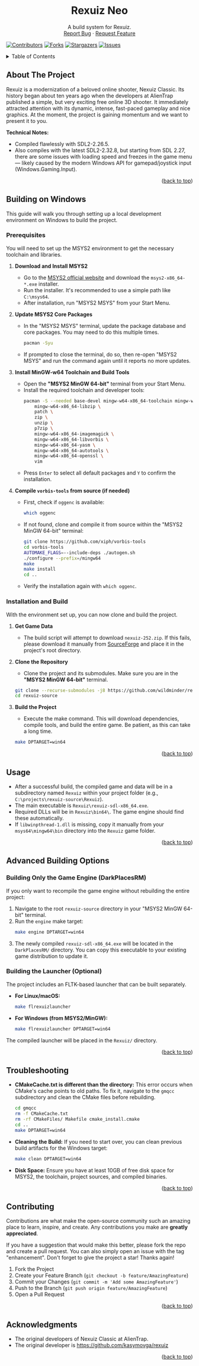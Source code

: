 <!-- Improved compatibility of back to top link: See: https://github.com/othneildrew/Best-README-Template/pull/73 -->
<a id="readme-top"></a>

<!-- PROJECT LOGO -->
<br />
<div align="center">
  <!-- <a href="https://github.com/wildminder/rexuiz-neo">
    <img src="images/logo.png" alt="Logo" width="80" height="80">
  </a> -->

<h1 align="center">Rexuiz Neo</h1>

  <p align="center">
    A build system for Rexuiz.
    <br />
    <a href="https://github.com/wildminder/rexuiz-neo/issues/new?labels=bug&template=bug-report---.md">Report Bug</a>
    &middot;
    <a href="https://github.com/wildminder/rexuiz-neo/issues/new?labels=enhancement&template=feature-request---.md">Request Feature</a>
  </p>
</div>

<!-- PROJECT SHIELDS -->
[![Contributors][contributors-shield]][contributors-url]
[![Forks][forks-shield]][forks-url]
[![Stargazers][stars-shield]][stars-url]
[![Issues][issues-shield]][issues-url]
<!-- [![MIT License][license-shield]][license-url] -->


<!-- TABLE OF CONTENTS -->
<details>
  <summary>Table of Contents</summary>
  <ol>
    <li><a href="#about-the-project">About The Project</a></li>
    <li>
      <a href="#building-on-windows">Building on Windows</a>
      <ul>
        <li><a href="#prerequisites">Prerequisites</a></li>
        <li><a href="#installation-and-build">Installation and Build</a></li>
      </ul>
    </li>
    <li><a href="#usage">Usage</a></li>
    <li><a href="#advanced-building-options">Advanced Building Options</a></li>
    <li><a href="#troubleshooting">Troubleshooting</a></li>
    <li><a href="#contributing">Contributing</a></li>
    <li><a href="#contact">Contact</a></li>
    <li><a href="#acknowledgments">Acknowledgments</a></li>
  </ol>
</details>



<!-- ABOUT THE PROJECT -->
## About The Project

Rexuiz is a modernization of a beloved online shooter, Nexuiz Classic. Its history began about ten years ago when the developers at AlienTrap published a simple, but very exciting free online 3D shooter. It immediately attracted attention with its dynamic, intense, fast-paced gameplay and nice graphics. At the moment, the project is gaining momentum and we want to present it to you.

**Technical Notes:**
*   Compiled flawlessly with SDL2-2.26.5.
*   Also compiles with the latest SDL2-2.32.8, but starting from SDL 2.27, there are some issues with loading speed and freezes in the game menu — likely caused by the modern Windows API for gamepad/joystick input (Windows.Gaming.Input).

<p align="right">(<a href="#readme-top">back to top</a>)</p>



<!-- GETTING STARTED -->
## Building on Windows

This guide will walk you through setting up a local development environment on Windows to build the project.

### Prerequisites

You will need to set up the MSYS2 environment to get the necessary toolchain and libraries.

1.  **Download and Install MSYS2**
    *   Go to the [MSYS2 official website](https://www.msys2.org/) and download the `msys2-x86_64-*.exe` installer.
    *   Run the installer. It's recommended to use a simple path like `C:\msys64`.
    *   After installation, run "MSYS2 MSYS" from your Start Menu.

2.  **Update MSYS2 Core Packages**
    *   In the "MSYS2 MSYS" terminal, update the package database and core packages. You may need to do this multiple times.
        ```bash
        pacman -Syu
        ```
    *   If prompted to close the terminal, do so, then re-open "MSYS2 MSYS" and run the command again until it reports no more updates.

3.  **Install MinGW-w64 Toolchain and Build Tools**
    *   Open the **"MSYS2 MinGW 64-bit"** terminal from your Start Menu.
    *   Install the required toolchain and developer tools:
        ```bash
        pacman -S --needed base-devel mingw-w64-x86_64-toolchain mingw-w64-x86_64-cmake mingw-w64-x86_64-wget \
            mingw-w64-x86_64-libzip \
            patch \
            zip \
            unzip \
            p7zip \
            mingw-w64-x86_64-imagemagick \
            mingw-w64-x86_64-libvorbis \
            mingw-w64-x86_64-yasm \
            mingw-w64-x86_64-autotools \
            mingw-w64-x86_64-openssl \
            vim
        ```
    *   Press `Enter` to select all default packages and `Y` to confirm the installation.

4.  **Compile `vorbis-tools` from source (if needed)**
    *   First, check if `oggenc` is available:
        ```bash
        which oggenc
        ```
    *   If not found, clone and compile it from source within the "MSYS2 MinGW 64-bit" terminal:
        ```bash
        git clone https://github.com/xiph/vorbis-tools
        cd vorbis-tools
        AUTOMAKE_FLAGS=--include-deps ./autogen.sh
        ./configure --prefix=/mingw64 
        make
        make install
        cd ..
        ```
    *   Verify the installation again with `which oggenc`.

### Installation and Build

With the environment set up, you can now clone and build the project.

1.  **Get Game Data**
    *   The build script will attempt to download `nexuiz-252.zip`. If this fails, please download it manually from [SourceForge](https://sourceforge.net/projects/nexuiz/files/) and place it in the project's root directory.

2.  **Clone the Repository**
    *   Clone the project and its submodules. Make sure you are in the **"MSYS2 MinGW 64-bit"** terminal.
       ```sh
       git clone --recurse-submodules -j8 https://github.com/wildminder/rexuiz-neo.git rexuiz-source
       cd rexuiz-source
       ```

3.  **Build the Project**
    *   Execute the make command. This will download dependencies, compile tools, and build the entire game. Be patient, as this can take a long time.
       ```sh
       make DPTARGET=win64
       ```

<p align="right">(<a href="#readme-top">back to top</a>)</p>



<!-- USAGE EXAMPLES -->
## Usage

*   After a successful build, the compiled game and data will be in a subdirectory named `Rexuiz` within your project folder (e.g., `C:\projects\rexuiz-source\Rexuiz`).
*   The main executable is `Rexuiz\rexuiz-sdl-x86_64.exe`.
*   Required DLLs will be in `Rexuiz\bin64\`. The game engine should find these automatically.
*   If `libwinpthread-1.dll` is missing, copy it manually from your `msys64\mingw64\bin` directory into the `Rexuiz` game folder.

<p align="right">(<a href="#readme-top">back to top</a>)</p>

<!-- ADVANCED BUILDING -->
## Advanced Building Options

### Building Only the Game Engine (DarkPlacesRM)

If you only want to recompile the game engine without rebuilding the entire project:

1.  Navigate to the root `rexuiz-source` directory in your "MSYS2 MinGW 64-bit" terminal.
2.  Run the `engine` make target:
    ```bash    
    make engine DPTARGET=win64
    ```
3.  The newly compiled `rexuiz-sdl-x86_64.exe` will be located in the `DarkPlacesRM/` directory. You can copy this executable to your existing game distribution to update it.

### Building the Launcher (Optional)

The project includes an FLTK-based launcher that can be built separately.

*   **For Linux/macOS:**
    ```bash
    make flrexuizlauncher
    ```
*   **For Windows (from MSYS2/MinGW):**
    ```bash
    make flrexuizlauncher DPTARGET=win64
    ```
The compiled launcher will be placed in the `Rexuiz/` directory.

<p align="right">(<a href="#readme-top">back to top</a>)</p>

## Troubleshooting

*   **CMakeCache.txt is different than the directory:**
    This error occurs when CMake's cache points to old paths. To fix it, navigate to the `gmqcc` subdirectory and clean the CMake files before rebuilding.
    ```bash
    cd gmqcc
    rm -f CMakeCache.txt
    rm -rf CMakeFiles/ Makefile cmake_install.cmake
    cd ..
    make DPTARGET=win64
    ```

*   **Cleaning the Build:**
    If you need to start over, you can clean previous build artifacts for the Windows target:
    ```bash
    make clean DPTARGET=win64
    ```

*   **Disk Space:**
    Ensure you have at least 10GB of free disk space for MSYS2, the toolchain, project sources, and compiled binaries.

<p align="right">(<a href="#readme-top">back to top</a>)</p>


<!-- CONTRIBUTING -->
## Contributing

Contributions are what make the open-source community such an amazing place to learn, inspire, and create. Any contributions you make are **greatly appreciated**.

If you have a suggestion that would make this better, please fork the repo and create a pull request. You can also simply open an issue with the tag "enhancement".
Don't forget to give the project a star! Thanks again!

1.  Fork the Project
2.  Create your Feature Branch (`git checkout -b feature/AmazingFeature`)
3.  Commit your Changes (`git commit -m 'Add some AmazingFeature'`)
4.  Push to the Branch (`git push origin feature/AmazingFeature`)
5.  Open a Pull Request

<p align="right">(<a href="#readme-top">back to top</a>)</p>


<!-- ACKNOWLEDGMENTS -->
## Acknowledgments

*   The original developers of Nexuiz Classic at AlienTrap.
*   The original developer is https://github.com/kasymovga/rexuiz

<p align="right">(<a href="#readme-top">back to top</a>)</p>



<!-- MARKDOWN LINKS & IMAGES -->
[contributors-shield]: https://img.shields.io/github/contributors/wildminder/rexuiz-neo.svg?style=flat
[contributors-url]: https://github.com/wildminder/rexuiz-neo/graphs/contributors
[forks-shield]: https://img.shields.io/github/forks/wildminder/rexuiz-neo.svg?style=flat
[forks-url]: https://github.com/wildminder/rexuiz-neo/network/members
[stars-shield]: https://img.shields.io/github/stars/wildminder/rexuiz-neo.svg?style=flat
[stars-url]: https://github.com/wildminder/rexuiz-neo/stargazers
[issues-shield]: https://img.shields.io/github/issues/wildminder/rexuiz-neo.svg?style=flat
[issues-url]: https://github.com/wildminder/rexuiz-neo/issues
<!-- [license-shield]: https://img.shields.io/github/license/wildminder/rexuiz-neo.svg?style=flat -->
<!-- [license-url]: https://github.com/wildminder/rexuiz-neo/blob/master/LICENSE.txt -->
